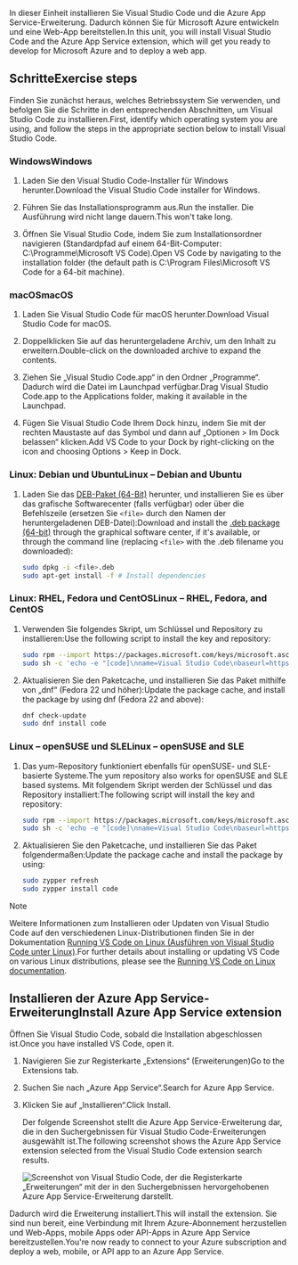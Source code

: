 <span data-ttu-id="9f3db-101">In dieser Einheit installieren Sie Visual Studio Code und die Azure App Service-Erweiterung. Dadurch können Sie für Microsoft Azure entwickeln und eine Web-App bereitstellen.</span><span class="sxs-lookup"><span data-stu-id="9f3db-101">In this unit, you will install Visual Studio Code and the Azure App Service extension, which will get you ready to develop for Microsoft Azure and to deploy a web app.</span></span>

## <a name="exercise-steps"></a><span data-ttu-id="9f3db-102">Schritte</span><span class="sxs-lookup"><span data-stu-id="9f3db-102">Exercise steps</span></span>

<span data-ttu-id="9f3db-103">Finden Sie zunächst heraus, welches Betriebssystem Sie verwenden, und befolgen Sie die Schritte in den entsprechenden Abschnitten, um Visual Studio Code zu installieren.</span><span class="sxs-lookup"><span data-stu-id="9f3db-103">First, identify which operating system you are using, and follow the steps in the appropriate section below to install Visual Studio Code.</span></span>

### <a name="windows"></a><span data-ttu-id="9f3db-104">Windows</span><span class="sxs-lookup"><span data-stu-id="9f3db-104">Windows</span></span>

1. <span data-ttu-id="9f3db-105">Laden Sie den Visual Studio Code-Installer für Windows herunter.</span><span class="sxs-lookup"><span data-stu-id="9f3db-105">Download the Visual Studio Code installer for Windows.</span></span>

1. <span data-ttu-id="9f3db-106">Führen Sie das Installationsprogramm aus.</span><span class="sxs-lookup"><span data-stu-id="9f3db-106">Run the installer.</span></span> <span data-ttu-id="9f3db-107">Die Ausführung wird nicht lange dauern.</span><span class="sxs-lookup"><span data-stu-id="9f3db-107">This won't take long.</span></span>

1. <span data-ttu-id="9f3db-108">Öffnen Sie Visual Studio Code, indem Sie zum Installationsordner navigieren (Standardpfad auf einem 64-Bit-Computer: C:\Programme\Microsoft VS Code).</span><span class="sxs-lookup"><span data-stu-id="9f3db-108">Open VS Code by navigating to the installation folder (the default path is C:\Program Files\Microsoft VS Code for a 64-bit machine).</span></span>

### <a name="macos"></a><span data-ttu-id="9f3db-109">macOS</span><span class="sxs-lookup"><span data-stu-id="9f3db-109">macOS</span></span>

1. <span data-ttu-id="9f3db-110">Laden Sie Visual Studio Code für macOS herunter.</span><span class="sxs-lookup"><span data-stu-id="9f3db-110">Download Visual Studio Code for macOS.</span></span>

1. <span data-ttu-id="9f3db-111">Doppelklicken Sie auf das heruntergeladene Archiv, um den Inhalt zu erweitern.</span><span class="sxs-lookup"><span data-stu-id="9f3db-111">Double-click on the downloaded archive to expand the contents.</span></span>

1. <span data-ttu-id="9f3db-112">Ziehen Sie „Visual Studio Code.app“ in den Ordner „Programme“. Dadurch wird die Datei im Launchpad verfügbar.</span><span class="sxs-lookup"><span data-stu-id="9f3db-112">Drag Visual Studio Code.app to the Applications folder, making it available in the Launchpad.</span></span>

1. <span data-ttu-id="9f3db-113">Fügen Sie Visual Studio Code Ihrem Dock hinzu, indem Sie mit der rechten Maustaste auf das Symbol und dann auf „Optionen > Im Dock belassen“ klicken.</span><span class="sxs-lookup"><span data-stu-id="9f3db-113">Add VS Code to your Dock by right-clicking on the icon and choosing Options > Keep in Dock.</span></span>

### <a name="linux--debian-and-ubuntu"></a><span data-ttu-id="9f3db-114">Linux: Debian und Ubuntu</span><span class="sxs-lookup"><span data-stu-id="9f3db-114">Linux – Debian and Ubuntu</span></span>

1. <span data-ttu-id="9f3db-115">Laden Sie das [DEB-Paket (64-Bit)](https://go.microsoft.com/fwlink/?LinkID=760868) herunter, und installieren Sie es über das grafische Softwarecenter (falls verfügbar) oder über die Befehlszeile (ersetzen Sie `<file>` durch den Namen der heruntergeladenen DEB-Datei):</span><span class="sxs-lookup"><span data-stu-id="9f3db-115">Download and install the [.deb package (64-bit)](https://go.microsoft.com/fwlink/?LinkID=760868) through the graphical software center, if it's available, or through the command line (replacing `<file>` with the .deb filename you downloaded):</span></span>

    ```bash
    sudo dpkg -i <file>.deb
    sudo apt-get install -f # Install dependencies
    ```

### <a name="linux--rhel-fedora-and-centos"></a><span data-ttu-id="9f3db-116">Linux: RHEL, Fedora und CentOS</span><span class="sxs-lookup"><span data-stu-id="9f3db-116">Linux – RHEL, Fedora, and CentOS</span></span>

1. <span data-ttu-id="9f3db-117">Verwenden Sie folgendes Skript, um Schlüssel und Repository zu installieren:</span><span class="sxs-lookup"><span data-stu-id="9f3db-117">Use the following script to install the key and repository:</span></span>

    ```bash
    sudo rpm --import https://packages.microsoft.com/keys/microsoft.asc
    sudo sh -c 'echo -e "[code]\nname=Visual Studio Code\nbaseurl=https://packages.microsoft.com/yumrepos/vscode\nenabled=1\ngpgcheck=1\ngpgkey=https://packages.microsoft.com/keys/microsoft.asc" > /etc/yum.repos.d/vscode.repo'
    ```

1. <span data-ttu-id="9f3db-118">Aktualisieren Sie den Paketcache, und installieren Sie das Paket mithilfe von „dnf“ (Fedora 22 und höher):</span><span class="sxs-lookup"><span data-stu-id="9f3db-118">Update the package cache, and install the package by using dnf (Fedora 22 and above):</span></span>

    ```bash
    dnf check-update
    sudo dnf install code
    ```

### <a name="linux--opensuse-and-sle"></a><span data-ttu-id="9f3db-119">Linux – openSUSE und SLE</span><span class="sxs-lookup"><span data-stu-id="9f3db-119">Linux – openSUSE and SLE</span></span>

1. <span data-ttu-id="9f3db-120">Das yum-Repository funktioniert ebenfalls für openSUSE- und SLE-basierte Systeme.</span><span class="sxs-lookup"><span data-stu-id="9f3db-120">The yum repository also works for openSUSE and SLE based systems.</span></span> <span data-ttu-id="9f3db-121">Mit folgendem Skript werden der Schlüssel und das Repository installiert:</span><span class="sxs-lookup"><span data-stu-id="9f3db-121">The following script will install the key and repository:</span></span>

    ```bash
    sudo rpm --import https://packages.microsoft.com/keys/microsoft.asc
    sudo sh -c 'echo -e "[code]\nname=Visual Studio Code\nbaseurl=https://packages.microsoft.com/yumrepos/vscode\nenabled=1\ntype=rpm-md\ngpgcheck=1\ngpgkey=https://packages.microsoft.com/keys/microsoft.asc" > /etc/zypp/repos.d/vscode.repo'
    ```

1. <span data-ttu-id="9f3db-122">Aktualisieren Sie den Paketcache, und installieren Sie das Paket folgendermaßen:</span><span class="sxs-lookup"><span data-stu-id="9f3db-122">Update the package cache and install the package by using:</span></span>

    ```bash
    sudo zypper refresh
    sudo zypper install code
    ```

> [!NOTE]
> <span data-ttu-id="9f3db-123">Weitere Informationen zum Installieren oder Updaten von Visual Studio Code auf den verschiedenen Linux-Distributionen finden Sie in der Dokumentation [Running VS Code on Linux (Ausführen von Visual Studio Code unter Linux)](https://code.visualstudio.com/docs/setup/linux).</span><span class="sxs-lookup"><span data-stu-id="9f3db-123">For further details about installing or updating VS Code on various Linux distributions, please see the [Running VS Code on Linux documentation](https://code.visualstudio.com/docs/setup/linux).</span></span>

## <a name="install-azure-app-service-extension"></a><span data-ttu-id="9f3db-124">Installieren der Azure App Service-Erweiterung</span><span class="sxs-lookup"><span data-stu-id="9f3db-124">Install Azure App Service extension</span></span>

<span data-ttu-id="9f3db-125">Öffnen Sie Visual Studio Code, sobald die Installation abgeschlossen ist.</span><span class="sxs-lookup"><span data-stu-id="9f3db-125">Once you have installed VS Code, open it.</span></span>

1. <span data-ttu-id="9f3db-126">Navigieren Sie zur Registerkarte „Extensions“ (Erweiterungen)</span><span class="sxs-lookup"><span data-stu-id="9f3db-126">Go to the Extensions tab.</span></span>

1. <span data-ttu-id="9f3db-127">Suchen Sie nach „Azure App Service“.</span><span class="sxs-lookup"><span data-stu-id="9f3db-127">Search for Azure App Service.</span></span>

1. <span data-ttu-id="9f3db-128">Klicken Sie auf „Installieren“.</span><span class="sxs-lookup"><span data-stu-id="9f3db-128">Click Install.</span></span>

    <span data-ttu-id="9f3db-129">Der folgende Screenshot stellt die Azure App Service-Erweiterung dar, die in den Suchergebnissen für Visual Studio Code-Erweiterungen ausgewählt ist.</span><span class="sxs-lookup"><span data-stu-id="9f3db-129">The following screenshot shows the Azure App Service extension selected from the Visual Studio Code extension search results.</span></span>

    ![Screenshot von Visual Studio Code, der die Registerkarte „Erweiterungen“ mit der in den Suchergebnissen hervorgehobenen Azure App Service-Erweiterung darstellt.](../media/3-install-azure-extension.png)

<span data-ttu-id="9f3db-131">Dadurch wird die Erweiterung installiert.</span><span class="sxs-lookup"><span data-stu-id="9f3db-131">This will install the extension.</span></span> <span data-ttu-id="9f3db-132">Sie sind nun bereit, eine Verbindung mit Ihrem Azure-Abonnement herzustellen und Web-Apps, mobile Apps oder API-Apps in Azure App Service bereitzustellen.</span><span class="sxs-lookup"><span data-stu-id="9f3db-132">You're now ready to connect to your Azure subscription and deploy a web, mobile, or API app to an Azure App Service.</span></span>